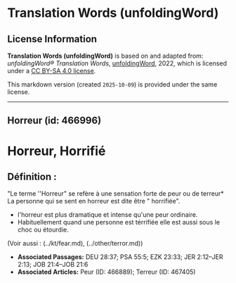 # Translation Words (unfoldingWord)

## License Information

**Translation Words (unfoldingWord)** is based on and adapted from: _unfoldingWord® Translation Words_, [unfoldingWord](https://unfoldingword.org/utw), 2022, which is licensed under a [CC BY-SA 4.0 license](https://creativecommons.org/licenses/by-sa/4.0/legalcode.en).

This markdown version (created `2025-10-09`) is provided under the same license.



--------------------------------

## Horreur (id: 466996)

Horreur, Horrifié
=================

Définition :
------------

"Le terme ''Horreur" se refère à une sensation forte de peur ou de terreur\* La personne qui se sent en horreur est dite être " horrifiée".

* l'horreur est plus dramatique et intense qu'une peur ordinaire.
* Habituellement quand une personne est térrifiée elle est aussi sous le choc ou étourdie.

(Voir aussi : (../kt/fear.md), (../other/terror.md))

* **Associated Passages:** DEU 28:37; PSA 55:5; EZK 23:33; JER 2:12–JER 2:13; JOB 21:4–JOB 21:6
* **Associated Articles:** Peur (ID: 466889); Terreur (ID: 467405)

